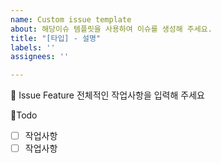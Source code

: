 ```yaml
---
name: Custom issue template
about: 해당이슈 템플릿을 사용하여 이슈를 생성해 주세요.
title: "[타입] - 설명"
labels: ''
assignees: ''

---
```


📕 Issue Feature 
전체적인 작업사항을 입력해 주세요

🧾Todo
- [ ] 작업사항
- [ ] 작업사항
